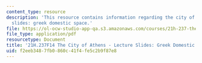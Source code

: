 ```yaml
---
content_type: resource
description: 'This resource contains information regarding the city of athens - lecture
  slides: greek domestic space.'
file: https://ol-ocw-studio-app-qa.s3.amazonaws.com/courses/21h-237-the-city-of-athens-in-the-age-of-pericles-fall-2014/f2eeb3487fb0860c41f4fe5c2b9f87e8_MIT21H_237F14_Domestic.pdf
file_type: application/pdf
resourcetype: Document
title: '21H.237F14 The City of Athens - Lecture Slides: Greek Domestic Space'
uid: f2eeb348-7fb0-860c-41f4-fe5c2b9f87e8
---
```

